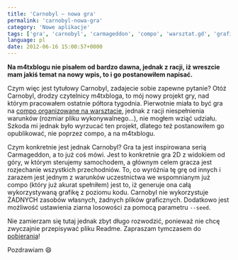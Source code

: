 ```yaml
---
title: 'Carnobyl — nowa gra'
permalink: 'carnobyl-nowa-gra'
category: 'Nowe aplikacje'
tags: ['gra', 'carnobyl', 'carmageddon', 'compo', 'warsztat.gd', 'grafika', 'proceduralna grafika', 'generowanie', 'ziarno losowości']
language: pl
date: 2012-06-16 15:00:57+0000
---
```


**Na m4txblogu nie pisałem od bardzo dawna, jednak z racji, iż wreszcie mam jakiś temat na nowy wpis, to i go postanowiłem napisać.**

Czym więc jest tytułowy Carnobyl, zadajecie sobie zapewne pytanie? Otóż Carnobyl, drodzy czytelnicy m4txbloga, to mój nowy projekt gry, nad którym pracowałem ostatnie półtora tygodnia. Pierwotnie miała to być gra na [compo organizowane na warsztacie](https://web.archive.org/web/20160306024821/http://forum.warsztat.gd/index.php?topic=25293.0), jednak z racji niespełnienia warunków (rozmiar pliku wykonywalnego...), nie mogłem wziąć udziału. Szkoda mi jednak było wyrzucać ten projekt, dlatego też postanowiłem go opublikować, nie poprzez compo, a na m4txblogu.

Czym konkretnie jest jednak Carnobyl? Gra ta jest inspirowana serią Carmageddon, a to już coś mówi. Jest to konkretnie gra 2D z widokiem od góry, w którym sterujemy samochodem, a głównym celem gracza jest rozjechanie wszystkich przechodniów. To, co wyróżnia tę grę od innych i zarazem jest jednym z warunków uczestnictwa we wspomnianym już compo (który już akurat spełniłem) jest to, iż generuje ona całą wykorzystywaną grafikę z poziomu kodu. Carnobyl nie wykorzystuje ŻADNYCH zasobów własnych, żadnych plików graficznych. Dodatkowo jest możliwość ustawienia ziarna losowości za pomocą parametru `--seed`.

Nie zamierzam się tutaj jednak zbyt długo rozwodzić, ponieważ nie chcę zwyczajnie przepisywać pliku Readme. Zapraszam tymczasem do [pobierania](https://github.com/m4tx/carnobyl/releases/tag/v1.0)!

Pozdrawiam 😄
